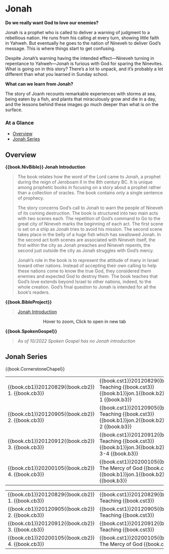 <script src="fw.js"></script>

# Jonah

**Do we really want God to love our enemies?**

Jonah is a prophet who is called to deliver a warning of judgment to a
rebellious nation. He runs from his calling at every turn, showing
little faith in Yahweh. But eventually he goes to the nation of
Nineveh to deliver God’s message. This is where things start to get
confusing.

Despite Jonah’s warning having the intended effect—Nineveh turning in
repentance to Yahweh—Jonah is furious with God for sparing the
Ninevites. What is going on in this story? There’s a lot to unpack,
and it’s probably a lot different than what you learned in Sunday
school.

**What can we learn from Jonah?**

The story of Joanh recounts remarkable experiences with storms at sea,
being eaten by a fish, and plants that miraculously grow and die in a
day, and the lessons behind these images go much deeper than what is
on the surface.


### At a Glance

- [Overview](#overview)
- [Jonah Series](#jonah-series)


## Overview


**{{book.NivBible}} Jonah Introduction**

> The book relates how the word of the Lord came to Jonah, a prophet
> during the reign of Jeroboam II in the 8th century BC. It is unique
> among prophetic books in focusing on a story about a prophet rather
> than a collection of oracles. The book contains only a single sentence
> of prophecy.
> 
> The story concerns God’s call to Jonah to warn the people of Nineveh
> of its coming destruction. The book is structured into two main acts
> with two scenes each. The repetition of God’s command to Go to the
> great city of Nineveh marks the beginning of each act. The first scene
> is set on a ship as Jonah tries to avoid his mission. The second scene
> takes place in the belly of a huge fish which has swallowed Jonah. In
> the second act both scenes are associated with Nineveh itself, the
> first within the city as Jonah preaches and Nineveh repents, the
> second just outside the city as Jonah struggles with God’s mercy.
> 
> Jonah’s role in the book is to represent the attitude of many in
> Israel toward other nations. Instead of accepting their own calling to
> help these nations come to know the true God, they considered them
> enemies and expected God to destroy them. The book teaches that God’s
> love extends beyond Israel to other nations, indeed, to the whole
> creation. God’s final question to Jonah is intended for all the book’s
> readers.


**{{book.BibleProject}}**

> [Jonah Introduction](https://bibleproject.com/explore/video/jonah/)

<center>
  <figure>
    <div id="Jonah_BP"></div>
    <figcaption>Hover to zoom, Click to open in new tab</figcaption>
  </figure>
</center>
<script>
  fw.addZoomableImage('Jonah_BP', 'Jonah_BP.png', 75);
</script>


**{{book.SpokenGospel}}**

> _As of 10/2022 Spoken Gospel has no Jonah introduction_



## Jonah Series

{{book.CornerstoneChapel}}

<!-- MASTER: vertical layout for "cell phone" responsive show/hide -->
<div class="phone">
<table>

<tr><td> {{book.cb1}}20120829{{book.cb2}} 1. {{book.cb3}} </td><td> {{book.cst1}}20120829{{book.cst2}} Teaching         {{book.cst3}} <br/> {{book.b1}}jon.1{{book.b2}} JONAH 1   {{book.b3}} </td><td> 08/29/2012 <br/>                                        </td>
<tr><td> {{book.cb1}}20120905{{book.cb2}} 2. {{book.cb3}} </td><td> {{book.cst1}}20120905{{book.cst2}} Teaching         {{book.cst3}} <br/> {{book.b1}}jon.2{{book.b2}} JONAH 2   {{book.b3}} </td><td> 09/05/2012 <br/>                                        </td>
<tr><td> {{book.cb1}}20120912{{book.cb2}} 3. {{book.cb3}} </td><td> {{book.cst1}}20120912{{book.cst2}} Teaching         {{book.cst3}} <br/> {{book.b1}}jon.3{{book.b2}} JONAH 3-4 {{book.b3}} </td><td> 09/12/2012 <br/>                                        </td>
<tr><td> {{book.cb1}}20200105{{book.cb2}} 4. {{book.cb3}} </td><td> {{book.cst1}}20200105{{book.cst2}} The Mercy of God {{book.cst3}} <br/> {{book.b1}}jon.1{{book.b2}} JONAH     {{book.b3}} </td><td> 01/05/2020 <br/> {{book.csg1}}20200105.pdf{{book.csg2}} </td>

</table>
</div>

<!-- COPY: horizontal layout for "desktop/tablet" responsive show/hide (simply add 2 columns to header and replace TWO FROM <br/> TO </td><td> -->
<div class="desktop">
<table>

<tr><td> {{book.cb1}}20120829{{book.cb2}} 1. {{book.cb3}} </td><td> {{book.cst1}}20120829{{book.cst2}} Teaching         {{book.cst3}} </td><td> {{book.b1}}jon.1{{book.b2}} JONAH 1   {{book.b3}} </td><td> 08/29/2012 </td><td>                                        </td>
<tr><td> {{book.cb1}}20120905{{book.cb2}} 2. {{book.cb3}} </td><td> {{book.cst1}}20120905{{book.cst2}} Teaching         {{book.cst3}} </td><td> {{book.b1}}jon.2{{book.b2}} JONAH 2   {{book.b3}} </td><td> 09/05/2012 </td><td>                                        </td>
<tr><td> {{book.cb1}}20120912{{book.cb2}} 3. {{book.cb3}} </td><td> {{book.cst1}}20120912{{book.cst2}} Teaching         {{book.cst3}} </td><td> {{book.b1}}jon.3{{book.b2}} JONAH 3-4 {{book.b3}} </td><td> 09/12/2012 </td><td>                                        </td>
<tr><td> {{book.cb1}}20200105{{book.cb2}} 4. {{book.cb3}} </td><td> {{book.cst1}}20200105{{book.cst2}} The Mercy of God {{book.cst3}} </td><td> {{book.b1}}jon.1{{book.b2}} JONAH     {{book.b3}} </td><td> 01/05/2020 </td><td> {{book.csg1}}20200105.pdf{{book.csg2}} </td>

</table>
</div>
